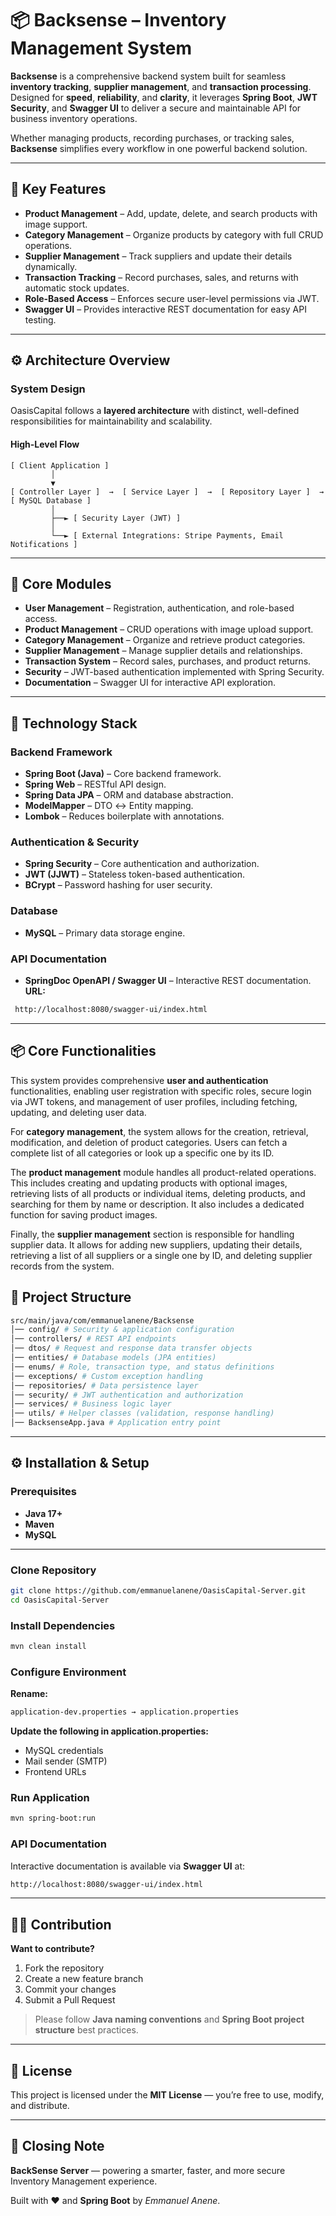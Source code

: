 # 📦 Backsense – Inventory Management System

**Backsense** is a comprehensive backend system built for seamless **inventory tracking**, **supplier management**, and **transaction processing**.  
Designed for **speed**, **reliability**, and **clarity**, it leverages **Spring Boot**, **JWT Security**, and **Swagger UI** to deliver a secure and maintainable API for business inventory operations.

Whether managing products, recording purchases, or tracking sales, **Backsense** simplifies every workflow in one powerful backend solution.

---

## 🚀 Key Features

- **Product Management** – Add, update, delete, and search products with image support.
- **Category Management** – Organize products by category with full CRUD operations.
- **Supplier Management** – Track suppliers and update their details dynamically.
- **Transaction Tracking** – Record purchases, sales, and returns with automatic stock updates.
- **Role-Based Access** – Enforces secure user-level permissions via JWT.
- **Swagger UI** – Provides interactive REST documentation for easy API testing.

---

## ⚙️ Architecture Overview
### System Design

OasisCapital follows a **layered architecture** with distinct, well-defined responsibilities for maintainability and scalability.

#### High-Level Flow

```text
[ Client Application ]
         │
         ▼
[ Controller Layer ]  →  [ Service Layer ]  →  [ Repository Layer ]  →  [ MySQL Database ]
         │
         ├──► [ Security Layer (JWT) ]
         │
         └──► [ External Integrations: Stripe Payments, Email Notifications ]
```

---

## 🧠 Core Modules

- **User Management** – Registration, authentication, and role-based access.
- **Product Management** – CRUD operations with image upload support.
- **Category Management** – Organize and retrieve product categories.
- **Supplier Management** – Manage supplier details and relationships.
- **Transaction System** – Record sales, purchases, and product returns.
- **Security** – JWT-based authentication implemented with Spring Security.
- **Documentation** – Swagger UI for interactive API exploration.

---

## 🧩 Technology Stack

### Backend Framework
- **Spring Boot (Java)** – Core backend framework.
- **Spring Web** – RESTful API design.
- **Spring Data JPA** – ORM and database abstraction.
- **ModelMapper** – DTO ↔ Entity mapping.
- **Lombok** – Reduces boilerplate with annotations.

### Authentication & Security
- **Spring Security** – Core authentication and authorization.
- **JWT (JJWT)** – Stateless token-based authentication.
- **BCrypt** – Password hashing for user security.

### Database
- **MySQL** – Primary data storage engine.

### API Documentation
- **SpringDoc OpenAPI / Swagger UI** – Interactive REST documentation.  
  **URL:** 
```bash
 http://localhost:8080/swagger-ui/index.html
```

---

## 📦 Core Functionalities

This system provides comprehensive **user and authentication** functionalities, enabling user registration with specific roles, secure login via JWT tokens, and management of user profiles, including fetching, updating, and deleting user data.

For **category management**, the system allows for the creation, retrieval, modification, and deletion of product categories. Users can fetch a complete list of all categories or look up a specific one by its ID.

The **product management** module handles all product-related operations. This includes creating and updating products with optional images, retrieving lists of all products or individual items, deleting products, and searching for them by name or description. It also includes a dedicated function for saving product images.

Finally, the **supplier management** section is responsible for handling supplier data. It allows for adding new suppliers, updating their details, retrieving a list of all suppliers or a single one by ID, and deleting supplier records from the system.


## 🧩 Project Structure
```bash
src/main/java/com/emmanuelanene/Backsense
│── config/ # Security & application configuration
│── controllers/ # REST API endpoints
│── dtos/ # Request and response data transfer objects
│── entities/ # Database models (JPA entities)
│── enums/ # Role, transaction type, and status definitions
│── exceptions/ # Custom exception handling
│── repositories/ # Data persistence layer
│── security/ # JWT authentication and authorization
│── services/ # Business logic layer
│── utils/ # Helper classes (validation, response handling)
│── BacksenseApp.java # Application entry point
```


---

## ⚙️ Installation & Setup

### Prerequisites
- **Java 17+**
- **Maven**
- **MySQL**

---

### Clone Repository
```bash
git clone https://github.com/emmanuelanene/OasisCapital-Server.git
cd OasisCapital-Server
```

### Install Dependencies
```bash
mvn clean install
```

### Configure Environment
**Rename:**
```bash
application-dev.properties → application.properties
```
**Update the following in application.properties:**
- MySQL credentials
- Mail sender (SMTP)
- Frontend URLs

### Run Application
```bash
mvn spring-boot:run
```

### API Documentation

Interactive documentation is available via **Swagger UI** at:
```bash
http://localhost:8080/swagger-ui/index.html
```


---

## 🧑‍💻 Contribution

**Want to contribute?**

1. Fork the repository
2. Create a new feature branch
3. Commit your changes
4. Submit a Pull Request

> Please follow **Java naming conventions** and **Spring Boot project structure** best practices.


---

## 📄 License

This project is licensed under the **MIT License** — you’re free to use, modify, and distribute.

---


## 🏁 Closing Note

**BackSense Server** — powering a smarter, faster, and more secure Inventory Management experience.

Built with ❤️ and **Spring Boot** by *Emmanuel Anene*.
